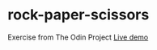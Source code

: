 # rock-paper-scissors
Exercise from The Odin Project
[Live demo](https://dragoncartoon.github.io/rock-paper-scissors/)

